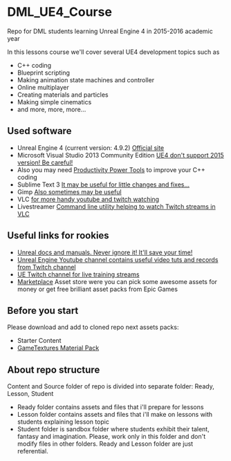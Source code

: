 # DML_UE4_Course
Repo for DML students learning Unreal Engine 4 in 2015-2016 academic year

In this lessons course we'll cover several UE4 development topics such as 
* C++ coding 
* Blueprint scripting 
* Making animation state machines and controller
* Online multiplayer
* Creating materials and particles
* Making simple cinematics
* and more, more, more...

## Used software
* Unreal Engine 4 (current version: 4.9.2) [Official site](https://www.unrealengine.com)
* Microsoft Visual Studio 2013 Community Edition [UE4 don't support 2015 version! Be careful!](https://www.visualstudio.com/en-us/news/vs2013-community-vs.aspx)
 * Also you may need [Productivity Power Tools](https://visualstudiogallery.msdn.microsoft.com/dbcb8670-889e-4a54-a226-a48a15e4cace) to improve your C++ coding
* Sublime Text 3 [It may be useful for little changes and fixes...](http://www.sublimetext.com/3)
* Gimp [Also sometimes may be useful](http://www.gimp.org/downloads/)
* VLC [for more handy youtube and twitch watching](http://www.videolan.org/vlc/)
 * Livestreamer [Command line utility helping to watch Twitch streams in VLC](http://docs.livestreamer.io/)

## Useful links for rookies
* [Unreal docs and manuals. Never ignore it! It'll save your time!](https://docs.unrealengine.com/latest/INT/)
* [Unreal Engine Youtube channel contains useful video tuts and records from Twitch channel](https://www.youtube.com/user/UnrealDevelopmentKit)
* [UE Twitch channel for live training streams](http://www.twitch.tv/unrealengine)
* [Marketplace](https://www.unrealengine.com/marketplace) Asset store were you can pick some awesome assets for money or get free brilliant asset packs from Epic Games

## Before you start
Please download and add to cloned repo next assets packs:
* Starter Content
* [GameTextures Material Pack](https://www.unrealengine.com/marketplace/gametextures-material-pack)

## About repo structure
Content and Source folder of repo is divided into separate folder: Ready, Lesson, Student
* Ready folder contains assets and files that i'll prepare for lessons
* Lesson folder contains assets and files that i'll make on lessons with students explaining lesson topic
* Student folder is sandbox folder where students exhibit their talent, fantasy and imagination. Please, work only in this folder and don't modify files in other folders. Ready and Lesson folder are just referential.